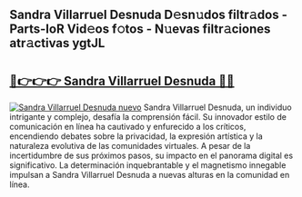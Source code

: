 ## Sandra Villarruel Desnuda D𝚎sn𝚞dos filtr𝚊dos - Parts-IoR Vid𝚎os f𝚘tos - N𝚞evas filtr𝚊ciones atr𝚊ctivas ygtJL

# <h2><a href="http://mb5bkve.tromn.icu/?c=Sandra+Villarruel+Desnuda">🔗👉👉👉 Sandra Villarruel Desnuda 🔗🔗</a></h2>

[![Sandra Villarruel Desnuda nuevo](https://i.imgur.com/pEAQMta.gif)](http://mb5bkve.tromn.icu/?c=Sandra+Villarruel+Desnuda)
Sandra Villarruel Desnuda, un individuo intrigante y complejo, desafía la comprensión fácil. Su innovador estilo de comunicación en línea ha cautivado y enfurecido a los críticos, encendiendo debates sobre la privacidad, la expresión artística y la naturaleza evolutiva de las comunidades virtuales. A pesar de la incertidumbre de sus próximos pasos, su impacto en el panorama digital es significativo. La determinación inquebrantable y el magnetismo innegable impulsan a Sandra Villarruel Desnuda a nuevas alturas en la comunidad en línea.
